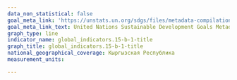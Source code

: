 ```yaml
---
data_non_statistical: false
goal_meta_link: 'https://unstats.un.org/sdgs/files/metadata-compilation/Metadata-Goal-15.pdf '
goal_meta_link_text: United Nations Sustainable Development Goals Metadata (PDF 4.0 MB)
graph_type: line
indicator_name: global_indicators.15-b-1-title
graph_title: global_indicators.15-b-1-title
national_geographical_coverage: Кыргызская Республика
measurement_units: 

---
```

